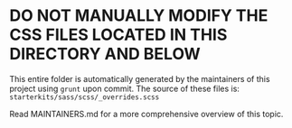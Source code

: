 # **DO NOT MANUALLY MODIFY THE CSS FILES LOCATED IN THIS DIRECTORY AND BELOW**

This entire folder is automatically generated by the maintainers of this project
using `grunt` upon commit. The source of these files is:
`starterkits/sass/scss/_overrides.scss`

Read MAINTAINERS.md for a more comprehensive overview of this topic.
